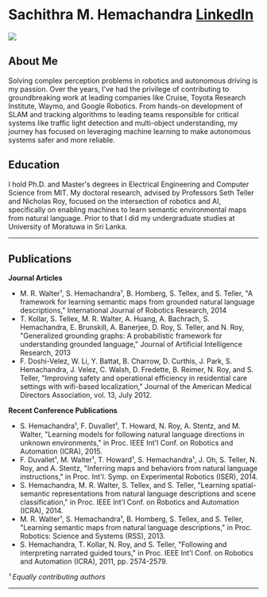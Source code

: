 # Sachithra M. Hemachandra [LinkedIn](https://www.linkedin.com/in/sachih/)

![](DSC_0318.jpg)

## About Me

Solving complex perception problems in robotics and autonomous driving is my passion. Over the years, I've had the privilege of contributing to groundbreaking work at leading companies like Cruise, Toyota Research Institute, Waymo, and Google Robotics. From hands-on development of SLAM and tracking algorithms to leading teams responsible for critical systems like traffic light detection and multi-object understanding, my journey has focused on leveraging machine learning to make autonomous systems safer and more reliable.

## Education

I hold Ph.D. and Master's degrees in Electrical Engineering and Computer Science from MIT. My doctoral research, advised by Professors Seth Teller and Nicholas Roy, focused on the intersection of robotics and AI, specifically on enabling machines to learn semantic environmental maps from natural language. Prior to that I did my undergraduate studies at University of Moratuwa in Sri Lanka.

---

## Publications

**Journal Articles**
* M. R. Walter¹, S. Hemachandra¹, B. Homberg, S. Tellex, and S. Teller, "A framework for learning semantic maps from grounded natural language descriptions," International Journal of Robotics Research, 2014
* T. Kollar, S. Tellex, M. R. Walter, A. Huang, A. Bachrach, S. Hemachandra, E. Brunskill, A. Banerjee, D. Roy, S. Teller, and N. Roy, "Generalized grounding graphs: A probabilistic framework for understanding grounded language," Journal of Artificial Intelligence Research, 2013
* F. Doshi-Velez, W. Li, Y. Battat, B. Charrow, D. Curthis, J. Park, S. Hemachandra, J. Velez, C. Walsh, D. Fredette, B. Reimer, N. Roy, and S. Teller, "Improving safety and operational efficiency in residential care settings with wifi-based localization," Journal of the American Medical Directors Association, vol. 13, July 2012.

**Recent Conference Publications**
* S. Hemachandra¹, F. Duvallet¹, T. Howard, N. Roy, A. Stentz, and M. Walter, "Learning models for following natural language directions in unknown environments," in Proc. IEEE Int'l Conf. on Robotics and Automation (ICRA), 2015.
* F. Duvallet¹, M. Walter¹, T. Howard¹, S. Hemachandra¹, J. Oh, S. Teller, N. Roy, and A. Stentz, "Inferring maps and behaviors from natural language instructions," in Proc. Int'l. Symp. on Experimental Robotics (ISER), 2014.
* S. Hemachandra, M. R. Walter, S. Tellex, and S. Teller, "Learning spatial-semantic representations from natural language descriptions and scene classification," in Proc. IEEE Int'l Conf. on Robotics and Automation (ICRA), 2014.
* M. R. Walter¹, S. Hemachandra¹, B. Homberg, S. Tellex, and S. Teller, "Learning semantic maps from natural language descriptions," in Proc. Robotics: Science and Systems (RSS), 2013.
* S. Hemachandra, T. Kollar, N. Roy, and S. Teller, "Following and interpreting narrated guided tours," in Proc. IEEE Int'l Conf. on Robotics and Automation (ICRA), 2011, pp. 2574-2579.

*¹ Equally contributing authors*

---